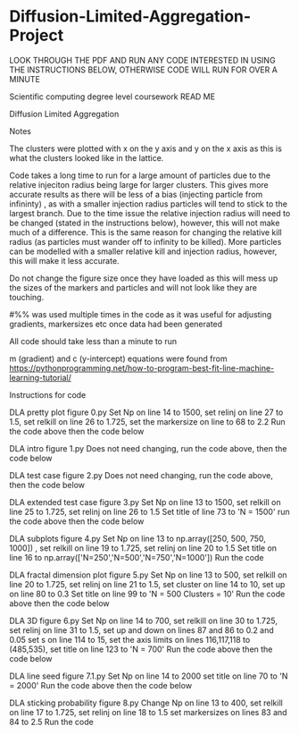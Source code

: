 # Diffusion-Limited-Aggregation-Project

LOOK THROUGH THE PDF AND RUN ANY CODE INTERESTED IN USING THE INSTRUCTIONS BELOW, OTHERWISE CODE WILL RUN FOR OVER A MINUTE

Scientific computing degree level coursework
READ ME

Diffusion Limited Aggregation




Notes

The clusters were plotted with x on the y axis and y on the x axis as this is what the clusters looked like in the lattice.

Code takes a long time to run for a large amount of particles due to the relative injeciton radius being 
large for larger clusters. This gives more accurate results as there will be less of a bias (injecting particle from infininty)
, as with a smaller injection radius particles will tend to stick to the largest branch. Due to the time issue the relative
injection radius will need to be changed (stated in the instructions below), however, this will not make much of a difference.
This is the same reason for changing the relative kill radius (as particles must wander off to infinity to be killed).
More particles can be modelled with a smaller relative kill and injection radius, however, this will make it less accurate.

Do not change the figure size once they have loaded as this will mess up the sizes of the markers and particles and
will not look like they are touching.

#%% was used multiple times in the code as it was useful for adjusting gradients, markersizes etc once data had been generated

All code should take less than a minute to run

m (gradient) and c (y-intercept) equations were found from https://pythonprogramming.net/how-to-program-best-fit-line-machine-learning-tutorial/




Instructions for code

DLA pretty plot figure 0.py
Set Np on line 14 to 1500, set relinj on line 27 to 1.5, set relkill on line 26 to 1.725, set the markersize on line to 68 to 2.2
Run the code above then the code below

DLA intro figure 1.py
Does not need changing, run the code above, then the code below

DLA test case figure 2.py
Does not need changing, run the code above, then the code below

DLA extended test case figure 3.py
Set Np on line 13 to 1500, set relkill on line 25 to 1.725, set relinj on line 26 to 1.5
Set title of line 73 to 'N = 1500'
run the code above then the code below

DLA subplots figure 4.py
Set Np on line 13 to np.array([250, 500, 750, 1000]) , set relkill on line 19 to 1.725, set relinj on line 20 to 1.5
Set title on line 16 to np.array(['N=250','N=500','N=750','N=1000'])
Run the code

DLA fractal dimension plot figure 5.py
Set Np on line 13 to 500, set relkill on line 20 to 1.725, set relinj on line 21 to 1.5, set cluster on line 14 to 10, set up on line 80 to 0.3
Set title  on line 99 to 'N = 500 Clusters = 10'
Run the code above then the code below

DLA 3D figure 6.py
Set Np on line 14 to 700, set relkill on line 30 to 1.725, set relinj on line 31 to 1.5, set up and down on lines 87 and 86 to 0.2 and 0.05
set s on line 114 to 15, set the axis limits on lines 116,117,118 to (485,535), set title on line 123 to 'N = 700'
Run the code above then the code below

DLA line seed figure 7.1.py
Set Np on line 14 to 2000
set title on line 70 to 'N = 2000'
Run the code above then the code below

DLA sticking probability figure 8.py
Change Np on line 13 to 400, set relkill on line 17 to 1.725, set relinj on line 18 to 1.5
set markersizes on lines 83 and 84 to 2.5
Run the code
